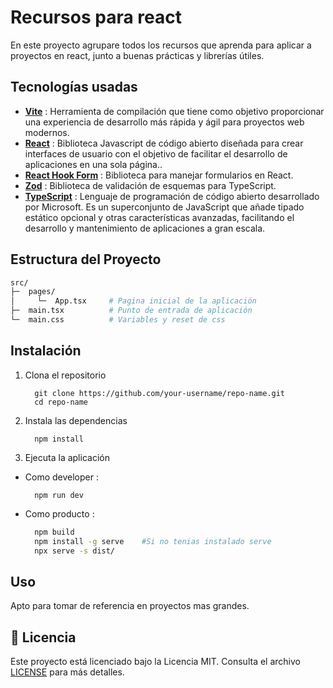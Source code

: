 # Recursos para react

En este proyecto agrupare todos los recursos que aprenda para aplicar a proyectos en react, junto a buenas prácticas y librerías útiles.

## Tecnologías usadas

 - **[Vite](https://vitejs.dev/)** : Herramienta de compilación que tiene como objetivo proporcionar una experiencia de desarrollo más rápida y ágil para proyectos web modernos.
 - **[React](https://reactjs.org/)** : Biblioteca Javascript de código abierto diseñada para crear interfaces de usuario con el objetivo de facilitar el desarrollo de aplicaciones en una sola página..
 - **[React Hook Form](https://react-hook-form.com/)** : Biblioteca para manejar formularios en React.
 - **[Zod](https://zod.dev/)** : Biblioteca de validación de esquemas para TypeScript.
 - **[TypeScript](https://www.typescriptlang.org/)** : Lenguaje de programación de código abierto desarrollado por Microsoft. Es un superconjunto de JavaScript que añade tipado estático opcional y otras características avanzadas, facilitando el desarrollo y mantenimiento de aplicaciones a gran escala.

## Estructura del Proyecto

```bash
src/
├─  pages/
│     └─  App.tsx     # Pagina inicial de la aplicación
├─  main.tsx          # Punto de entrada de aplicación
└─  main.css          # Variables y reset de css 
```

## Instalación

1. Clona el repositorio
    ```
      git clone https://github.com/your-username/repo-name.git
      cd repo-name
    ```

2. Instala las dependencias
    ```
      npm install
    ```

3. Ejecuta la aplicación

  - Como developer :
    ```
      npm run dev
    ```

  - Como producto : 
    ```bash
      npm build
      npm install -g serve    #Si no tenias instalado serve
      npx serve -s dist/
    ``` 

## Uso

Apto para tomar de referencia en proyectos mas grandes.

## 📝 Licencia

Este proyecto está licenciado bajo la Licencia MIT. Consulta el archivo [LICENSE](LICENSE) para más detalles.
